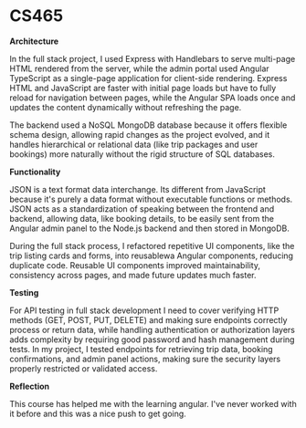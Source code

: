 # CS465

**Architecture**

In the full stack project, I used Express with Handlebars to serve multi-page HTML rendered from the server, while the admin portal used Angular TypeScript as a single-page application for client-side rendering. Express HTML and JavaScript are faster with initial page loads but have to fully reload for navigation between pages, while the Angular SPA loads once and updates the content dynamically without refreshing the page.

The backend used a NoSQL MongoDB database because it offers flexible schema design, allowing rapid changes as the project evolved, and it handles hierarchical or relational data (like trip packages and user bookings) more naturally without the rigid structure of SQL databases.

**Functionality**

JSON is a text format data interchange. Its different from JavaScript because it's purely a data format without executable functions or methods. JSON acts as a standardization of speaking between the frontend and backend, allowing data, like booking details, to be easily sent from the Angular admin panel to the Node.js backend and then stored in MongoDB.

During the full stack process, I refactored repetitive UI components, like the trip listing cards and forms, into reusablewa Angular components, reducing duplicate code. Reusable UI components improved maintainability, consistency across pages, and made future updates much faster.

**Testing**

For API testing in full stack development I need to cover verifying HTTP methods (GET, POST, PUT, DELETE) and making sure endpoints correctly process or return data, while handling authentication or authorization layers adds complexity by requiring good password and hash management during tests. In my project, I tested endpoints for retrieving trip data, booking confirmations, and admin panel actions, making sure the security layers properly restricted or validated access.

**Reflection**

This course has helped me with the learning angular. I've never worked with it before and this was a nice push to get going.
